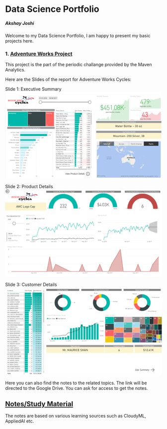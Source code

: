 # Data Science Portfolio
##### Akshay Joshi

Welcome to my Data Science Portfolio, I am happy to present my basic projects here.

### 1. [Adventure Works Project](https://github.com/akshayjoshiiii/Data-Analytics-Projects/tree/main/Adventure%20Works%20Report/Dataset) 
This project is the part of the periodic challange provided by the Maven Analytics.

Here are the Slides of the report for Adventure Works Cycles:

Slide 1: Executive Summary 
![alt text](https://github.com/akshayjoshiiii/Data-Analytics-Projects/blob/main/Adventure%20Works%20Report/1.png "Executive Summary")

Slide 2: Product Details
![alt text](https://github.com/akshayjoshiiii/Data-Analytics-Projects/blob/main/Adventure%20Works%20Report/2.png "Product Details")

Slide 3: Customer Details
![alt text](https://github.com/akshayjoshiiii/Data-Analytics-Projects/blob/main/Adventure%20Works%20Report/3.png "Customer Details")














Here you can also find the notes to the related topics. The link will be directed to the Google Drive. You can ask for access to get the notes.

## [Notes/Study Material](https://drive.google.com/drive/folders/1sfkGZk9EaSKAw-gZc7oFvr9qcyzkF-mI?usp=sharing)
The notes are based on various learning sources such as CloudyML, AppliedAI etc.
